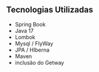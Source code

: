 ## Tecnologias Utilizadas

- Spring Book
- Java 17
- Lombok
- Mysql / FlyWay
- JPA / HIberna
- Maven
- inclusão do Getway
